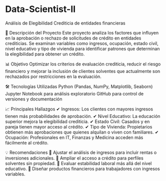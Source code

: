 # Data-Scientist-II

Análisis de Elegibilidad Crediticia de entidades financieras

📌 Descripción del Proyecto
Este proyecto analiza los factores que influyen en la aprobación o rechazo de solicitudes de crédito en entidades crediticias. Se examinan variables como ingresos, ocupación, estado civil, nivel educativo y tipo de vivienda para identificar patrones que determinan la elegibilidad para obtener un crédito.

📊 Objetivo
Optimizar los criterios de evaluación crediticia, reducir el riesgo financiero y mejorar la inclusión de clientes solventes que actualmente son rechazados por restricciones en la evaluación.

🛠 Tecnologías Utilizadas
Python (Pandas, NumPy, Matplotlib, Seaborn)
Jupyter Notebook para análisis exploratorio
GitHub para control de versiones y documentación

📈 Principales Hallazgos
✔ Ingresos: Los clientes con mayores ingresos tienen más probabilidades de aprobación.
✔ Nivel Educativo: La educación superior mejora la elegibilidad crediticia.
✔ Estado Civil: Casados y en pareja tienen mayor acceso al crédito.
✔ Tipo de Vivienda: Propietarios obtienen más aprobaciones que quienes alquilan o viven con familiares.
✔ Ocupación: Profesionales en IT, Finanzas y Medicina acceden más fácilmente al crédito.

💡 Recomendaciones
📌 Ajustar el análisis de ingresos para incluir rentas o inversiones adicionales.
📌 Ampliar el acceso a crédito para perfiles solventes sin propiedad.
📌 Evaluar estabilidad laboral más allá del nivel educativo.
📌 Diseñar productos financieros para trabajadores con ingresos variables.
